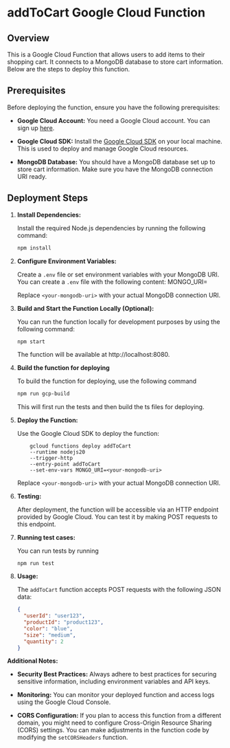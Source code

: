 # addToCart Google Cloud Function

## Overview

This is a Google Cloud Function that allows users to add items to their shopping cart. It connects to a MongoDB database to store cart information. Below are the steps to deploy this function.

## Prerequisites

Before deploying the function, ensure you have the following prerequisites:

- **Google Cloud Account:** You need a Google Cloud account. You can sign up [here](https://cloud.google.com/).

- **Google Cloud SDK:** Install the [Google Cloud SDK](https://cloud.google.com/sdk) on your local machine. This is used to deploy and manage Google Cloud resources.

- **MongoDB Database:** You should have a MongoDB database set up to store cart information. Make sure you have the MongoDB connection URI ready.

## Deployment Steps

1. **Install Dependencies:**

   Install the required Node.js dependencies by running the following command:

   ```bash
   npm install
   ```

2. **Configure Environment Variables:**

   Create a `.env` file or set environment variables with your MongoDB URI. You can create a `.env` file with the following content:
   MONGO_URI=<your-mongodb-uri>

   Replace `<your-mongodb-uri>` with your actual MongoDB connection URI.

3. **Build and Start the Function Locally (Optional):**

   You can run the function locally for development purposes by using the following command:

   ```bash
   npm start
   ```

   The function will be available at http://localhost:8080.

4. **Build the function for deploying**

   To build the function for deploying, use the following command

   ```bash
   npm run gcp-build
   ```

   This will first run the tests and then build the ts files for deploying.

5. **Deploy the Function:**

   Use the Google Cloud SDK to deploy the function:

   ```
       gcloud functions deploy addToCart
       --runtime nodejs20
       --trigger-http
       --entry-point addToCart
       --set-env-vars MONGO_URI=<your-mongodb-uri>
   ```

   Replace `<your-mongodb-uri>` with your actual MongoDB connection URI.

6. **Testing:**

   After deployment, the function will be accessible via an HTTP endpoint provided by Google Cloud. You can test it by making POST requests to this endpoint.

7. **Running test cases:**

   You can run tests by running

   ```
   npm run test
   ```

8. **Usage:**

   The `addToCart` function accepts POST requests with the following JSON data:

   ```json
   {
     "userId": "user123",
     "productId": "product123",
     "color": "blue",
     "size": "medium",
     "quantity": 2
   }
   ```

**Additional Notes:**

- **Security Best Practices:** Always adhere to best practices for securing sensitive information, including environment variables and API keys.

- **Monitoring:** You can monitor your deployed function and access logs using the Google Cloud Console.

- **CORS Configuration:** If you plan to access this function from a different domain, you might need to configure Cross-Origin Resource Sharing (CORS) settings. You can make adjustments in the function code by modifying the `setCORSHeaders` function.
